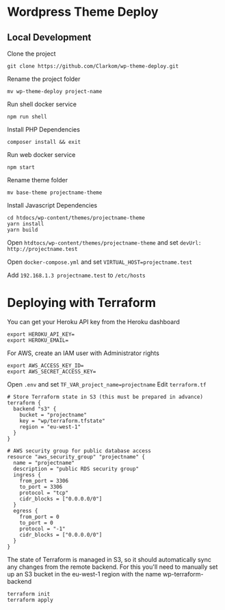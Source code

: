 # Wordpress Theme Deploy

## Local Development

Clone the project
```
git clone https://github.com/Clarkom/wp-theme-deploy.git
```

Rename the project folder
```
mv wp-theme-deploy project-name
```

Run shell docker service
```
npm run shell
```

Install PHP Dependencies
```
composer install && exit
```

Run web docker service
```
npm start
```

Rename theme folder
```
mv base-theme projectname-theme
```

Install Javascript Dependencies
```
cd htdocs/wp-content/themes/projectname-theme
yarn install
yarn build
```

Open `htdtocs/wp-content/themes/projectname-theme` and set `devUrl: http://projectname.test`

Open `docker-compose.yml` and set `VIRTUAL_HOST=projectname.test`

Add `192.168.1.3 projectname.test` to `/etc/hosts` 

# Deploying with Terraform

You can get your Heroku API key from the Heroku dashboard

```
export HEROKU_API_KEY=
export HEROKU_EMAIL=
```

For AWS, create an IAM user with Administrator rights

```
export AWS_ACCESS_KEY_ID=
export AWS_SECRET_ACCESS_KEY=
```

Open `.env` and set `TF_VAR_project_name=projectname`
Edit `terraform.tf`
```
# Store Terraform state in S3 (this must be prepared in advance)
terraform {
  backend "s3" {
    bucket = "projectname"
    key = "wp/terraform.tfstate"
    region = "eu-west-1"
  }
}

# AWS security group for public database access
resource "aws_security_group" "projectname" {
  name = "projectname"
  description = "public RDS security group"
  ingress {
    from_port = 3306
    to_port = 3306
    protocol = "tcp"
    cidr_blocks = ["0.0.0.0/0"]
  }
  egress {
    from_port = 0
    to_port = 0
    protocol = "-1"
    cidr_blocks = ["0.0.0.0/0"]
  }
}
```


The state of Terraform is managed in S3, so it should automatically sync any changes from the remote backend. For this you'll need to manually set up an S3 bucket in the eu-west-1 region with the name wp-terraform-backend

```
terraform init
terraform apply
```
